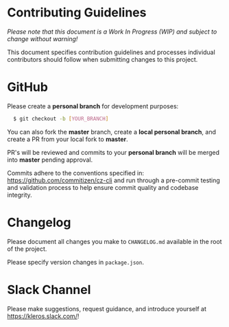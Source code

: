 # Contributing Guidelines

*Please note that this document is a Work In Progress (WIP) and subject to change without warning!*

This document specifies contribution guidelines and processes individual contributors should follow when submitting changes to this project.

# GitHub

Please create a **personal branch** for development purposes:

```bash
  $ git checkout -b [YOUR_BRANCH]
```

You can also fork the **master** branch, create a **local personal branch**, and create a PR from your local fork to **master**. 

PR's will be reviewed and commits to your **personal branch** will be merged into **master** pending approval.

Commits adhere to the conventions specified in: https://github.com/commitizen/cz-cli and run through a pre-commit testing and validation process to help ensure commit quality and codebase integrity.

# Changelog

Please document all changes you make to `CHANGELOG.md` available in the root of the project.

Please specify version changes in `package.json`.

# Slack Channel

Please make suggestions, request guidance, and introduce yourself at https://kleros.slack.com/!
